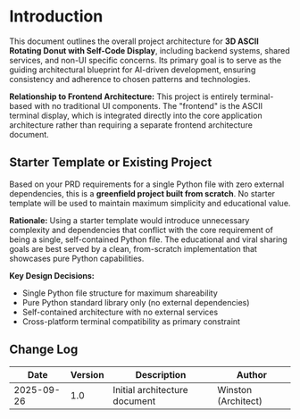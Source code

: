 # Introduction

This document outlines the overall project architecture for **3D ASCII Rotating Donut with Self-Code Display**, including backend systems, shared services, and non-UI specific concerns. Its primary goal is to serve as the guiding architectural blueprint for AI-driven development, ensuring consistency and adherence to chosen patterns and technologies.

**Relationship to Frontend Architecture:**
This project is entirely terminal-based with no traditional UI components. The "frontend" is the ASCII terminal display, which is integrated directly into the core application architecture rather than requiring a separate frontend architecture document.

## Starter Template or Existing Project

Based on your PRD requirements for a single Python file with zero external dependencies, this is a **greenfield project built from scratch**. No starter template will be used to maintain maximum simplicity and educational value.

**Rationale:** Using a starter template would introduce unnecessary complexity and dependencies that conflict with the core requirement of being a single, self-contained Python file. The educational and viral sharing goals are best served by a clean, from-scratch implementation that showcases pure Python capabilities.

**Key Design Decisions:**
- Single Python file structure for maximum shareability
- Pure Python standard library only (no external dependencies)
- Self-contained architecture with no external services
- Cross-platform terminal compatibility as primary constraint

## Change Log
| Date | Version | Description | Author |
|------|---------|-------------|---------|
| 2025-09-26 | 1.0 | Initial architecture document | Winston (Architect) |
